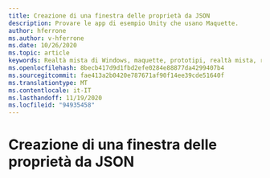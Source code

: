 ```yaml
---
title: Creazione di una finestra delle proprietà da JSON
description: Provare le app di esempio Unity che usano Maquette.
author: hferrone
ms.author: v-hferrone
ms.date: 10/26/2020
ms.topic: article
keywords: Realtà mista di Windows, maquette, prototipi, realtà mista, realtà virtuale, VR, MR, feedback, hub di feedback, bug
ms.openlocfilehash: 8becb417d9d1fbd2efe0284e88877da4299407b4
ms.sourcegitcommit: fae413a2b0420e787671af90f14ee39cde51640f
ms.translationtype: MT
ms.contentlocale: it-IT
ms.lasthandoff: 11/19/2020
ms.locfileid: "94935458"
---
```

# <a name="creating-a-property-sheet-from-json"></a>Creazione di una finestra delle proprietà da JSON

<!-- TODO(Harrison/Stefan): Need cool header image from tutorial -->

<!-- TODO(Stefan): Create tutorial content and screenshots -->
